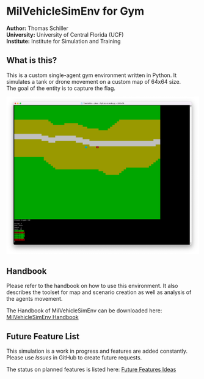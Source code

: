 # MilVehicleSimEnv for Gym
**Author:** Thomas Schiller<br>
**University:** University of Central Florida (UCF)<br>
**Institute:** Institute for Simulation and Training<br>

## What is this?
This is a custom single-agent gym environment written in Python. It simulates a tank or drone movement on a custom map of 64x64 size.<br>
The goal of the entity is to capture the flag.

<img src="Documentation/img/gymtankenv_screenshot.png" alt="drawing" width="600"/>

## Handbook
Please refer to the handbook on how to use this environment. It also describes the toolset for map and scenario creation as well as analysis of the agents movement.<br>

The Handbook of MilVehicleSimEnv can be downloaded here: [MilVehicleSimEnv Handbook](Documentation/MilVehicelSimEnv_Handbook.md)

## Future Feature List
This simulation is a work in progress and features are added constantly. Please use *Issues* in GitHub to create future requests.

The status on planned features is listed here:
[Future Features Ideas](Documentation/Future_Feature_Brainstorming.md)

